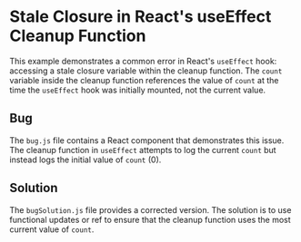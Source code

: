 # Stale Closure in React's useEffect Cleanup Function

This example demonstrates a common error in React's `useEffect` hook: accessing a stale closure variable within the cleanup function.  The `count` variable inside the cleanup function references the value of `count` at the time the `useEffect` hook was initially mounted, not the current value.

## Bug

The `bug.js` file contains a React component that demonstrates this issue. The cleanup function in `useEffect` attempts to log the current `count` but instead logs the initial value of `count` (0). 

## Solution

The `bugSolution.js` file provides a corrected version.  The solution is to use functional updates or ref to ensure that the cleanup function uses the most current value of `count`.